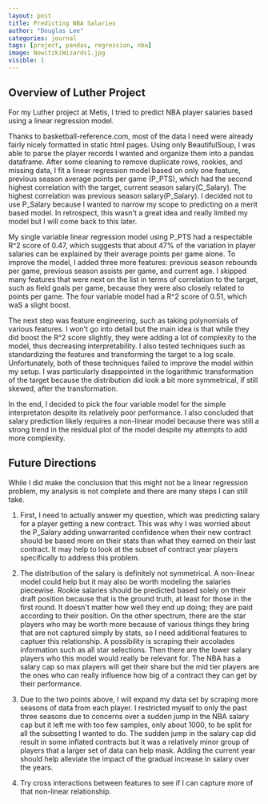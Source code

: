 ```yaml
---
layout: post
title: Predicting NBA Salaries
author: "Douglas Lee"
categories: journal
tags: [project, pandas, regression, nba]
image: NowitzkiWizards1.jpg
visible: 1
---
```


## Overview of Luther Project  

For my Luther project at Metis, I tried to predict NBA player salaries based using a linear regression model.   

Thanks to basketball-reference.com, most of the data I need were already fairly nicely formatted in static html pages. Using only BeautifulSoup, I was able to parse the player records I wanted and organize them into a pandas dataframe. After some cleaning to remove duplicate rows, rookies, and missing data, I fit a linear regression model based on only one feature, previous season average points per game (P_PTS), which had the second highest correlation with the target, current season salary(C_Salary). The highest correlation was previous season salary(P_Salary). I decided not to use P_Salary because I wanted to narrow my scope to predicting on a merit based model. In retrospect, this wasn't a great idea and really limited my model but I will come back to this later.  
  
My single variable linear regression model using P_PTS had a respectable R^2 score of 0.47, which suggests that about 47% of the variation in player salaries can be explained by their average points per game alone. To improve the model, I added three more features: previous season rebounds per game, previous season assists per game, and current age. I skipped many features that were next on the list in terms of correlation to the target, such as field goals per game, because they were also closely related to points per game. The four variable model had a R^2 score of 0.51, which waS a slight boost.   
  
The next step was feature engineering, such as taking polynomials of various features. I won't go into detail but the main idea is that while they did boost the R^2 score slightly, they were adding a lot of complexity to the model, thus decreasing interpretability. I also tested techniques such as standardizing the features and transforming the target to a log scale. Unfortunately, both of these techniques failed to improve the model within my setup. I was particularly disappointed in the logarithmic transformation of the target because the distribution did look a bit more symmetrical, if still skewed, after the transformation.   
  
In the end, I decided to pick the four variable model for the simple interpretaton despite its relatively poor performance. I also concluded that salary prediction likely requires a non-linear model because there was still a strong trend in the residual plot of the model despite my attempts to add more complexity.  
    
## Future Directions  
  
While I did make the conclusion that this might not be a linear regression problem, my analysis is not complete and there are many steps I can still take. 

1. First, I need to actually answer my question, which was predicting salary for a player getting a new contract. This was why I was worried about the P_Salary adding unwarranted confidence when their new contract should be based more on their stats than what they earned on their last contract. It may help to look at the subset of contract year players specifically to address this problem.  

2. The distribution of the salary is definitely not symmetrical. A non-linear model could help but it may also be worth modeling the salaries piecewise. Rookie salaries should be predicted based solely on their draft position because that is the ground truth, at least for those in the first round. It doesn't matter how well they end up doing; they are paid according to their position. On the other spectrum, there are the star players who may be worth more because of various things they bring that are not captured simply by stats, so I need additional features to captuer this relationship. A possibility is scraping their accolades information such as all star selections. Then there are the lower salary players who this model would really be relevant for. The NBA has a salary cap so max players will get their share but the mid tier players are the ones who can really influence how big of a contract they can get by their performance. 

3. Due to the two points above, I will expand my data set by scraping more seasons of data from each player. I restricted myself to only the past three seasons due to concerns over a sudden jump in the NBA salary cap but it left me with too few samples, only about 1000, to be split for all the subsetting I wanted to do. The sudden jump in the salary cap did result in some inflated contracts but it was a relatively minor group of players that a larger set of data can help mask. Adding the current year should help alleviate the impact of the gradual increase in salary over the years.  

4. Try cross interactions between features to see if I can capture more of that non-linear relationship. 